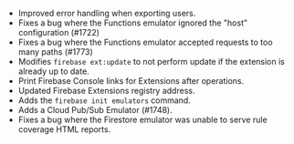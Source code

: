 
* Improved error handling when exporting users.
* Fixes a bug where the Functions emulator ignored the "host" configuration (#1722)
* Fixes a bug where the Functions emulator accepted requests to too many paths (#1773)
* Modifies `firebase ext:update` to not perform update if the extension is already up to date.
* Print Firebase Console links for Extensions after operations.
* Updated Firebase Extensions registry address.
* Adds the `firebase init emulators` command.
* Adds a Cloud Pub/Sub Emulator (#1748).
* Fixes a bug where the Firestore emulator was unable to serve rule coverage HTML reports.

